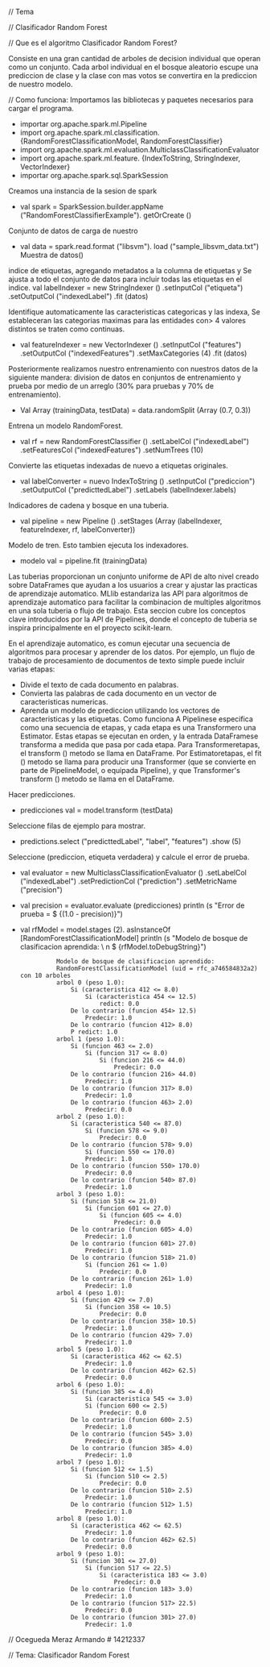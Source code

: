 // Tema

//  Clasificador Random Forest

// Que es el algoritmo Clasificador Random Forest?

Consiste en una gran cantidad de arboles de decision individual que operan como un conjunto. Cada arbol individual en el bosque aleatorio escupe una prediccion de clase y la clase con mas votos se convertira en la prediccion de nuestro modelo.

// Como funciona:
Importamos las bibliotecas y paquetes necesarios para cargar el programa.
* importar org.apache.spark.ml.Pipeline
* import org.apache.spark.ml.classification. {RandomForestClassificationModel, RandomForestClassifier}
* import org.apache.spark.ml.evaluation.MulticlassClassificationEvaluator
* import org.apache.spark.ml.feature. {IndexToString, StringIndexer, VectorIndexer}
* importar org.apache.spark.sql.SparkSession

Creamos una instancia de la sesion de spark
* val spark = SparkSession.builder.appName ("RandomForestClassifierExample"). getOrCreate ()

Conjunto de datos de carga de nuestro 

* val data = spark.read.format ("libsvm"). load ("sample_libsvm_data.txt")
Muestra de datos()

indice de etiquetas, agregando metadatos a la columna de etiquetas y Se ajusta a todo el conjunto de datos para incluir todas las etiquetas en el indice. 
val labelIndexer = new StringIndexer () .setInputCol ("etiqueta") .setOutputCol ("indexedLabel") .fit (datos)

Identifique automaticamente las caracteristicas categoricas y las indexa, Se estableceran las categorias maximas para las entidades con> 4 valores distintos se traten como continuas. 
* val featureIndexer = new VectorIndexer () .setInputCol ("features") .setOutputCol ("indexedFeatures") .setMaxCategories (4) .fit (datos)

Posteriormente realizamos nuestro entrenamiento con nuestros datos de la siguiente mandera:
 division de datos en conjuntos de entrenamiento y prueba por medio de un arreglo (30% para pruebas y 70% de entrenamiento). 
* Val Array (trainingData, testData) = data.randomSplit (Array (0.7, 0.3))

Entrena un modelo RandomForest. 
* val rf = new RandomForestClassifier () .setLabelCol ("indexedLabel") .setFeaturesCol ("indexedFeatures") .setNumTrees (10)

Convierte las etiquetas indexadas de nuevo a etiquetas originales. 
* val labelConverter = nuevo IndexToString () .setInputCol ("prediccion") .setOutputCol ("predicttedLabel") .setLabels (labelIndexer.labels)

Indicadores de cadena y bosque en una tuberia. 
* val pipeline = new Pipeline () .setStages (Array (labelIndexer, featureIndexer, rf, labelConverter))

Modelo de tren. Esto tambien ejecuta los indexadores.
* modelo val = pipeline.fit (trainingData)

Las tuberias proporcionan un conjunto uniforme de API de alto nivel creado sobre DataFrames que ayudan a los usuarios a crear y ajustar las practicas de aprendizaje automatico.
MLlib estandariza las API para algoritmos de aprendizaje automatico para facilitar la combinacion de multiples algoritmos en una sola tuberia o flujo de trabajo. Esta seccion cubre los conceptos clave introducidos por la API de Pipelines, donde el concepto de tuberia se inspira principalmente en el proyecto scikit-learn.

En el aprendizaje automatico, es comun ejecutar una secuencia de algoritmos para procesar y aprender de los datos. Por ejemplo, un flujo de trabajo de procesamiento de documentos de texto simple puede incluir varias etapas:

* Divide el texto de cada documento en palabras.
* Convierta las palabras de cada documento en un vector de caracteristicas numericas.
* Aprenda un modelo de prediccion utilizando los vectores de caracteristicas y las etiquetas.
Como funciona
A Pipelinese especifica como una secuencia de etapas, y cada etapa es una Transformero una Estimator. Estas etapas se ejecutan en orden, y la entrada DataFramese transforma a medida que pasa por cada etapa. Para Transformeretapas, el transform () metodo se llama en DataFrame. Por Estimatoretapas, el fit () metodo se llama para producir una Transformer (que se convierte en parte de PipelineModel, o equipada Pipeline), y que Transformer's transform () metodo se llama en el DataFrame.

Hacer predicciones. 
* predicciones val = model.transform (testData)

Seleccione filas de ejemplo para mostrar. 
* predictions.select ("predicttedLabel", "label", "features") .show (5)

Seleccione (prediccion, etiqueta verdadera) y calcule el error de prueba. 
* val evaluator = new MulticlassClassificationEvaluator () .setLabelCol ("indexedLabel") .setPredictionCol ("prediction") .setMetricName ("precision")
*    val precision = evaluator.evaluate (predicciones)
println (s "Error de prueba = $ {(1.0 - precision)}")

* val rfModel = model.stages (2). asInstanceOf [RandomForestClassificationModel]
println (s "Modelo de bosque de clasificacion aprendida: \ n $ {rfModel.toDebugString}")


                Modelo de bosque de clasificacion aprendido:
                RandomForestClassificationModel (uid = rfc_a746584832a2) con 10 arboles
                arbol 0 (peso 1.0):
                    Si (caracteristica 412 <= 8.0)
                        Si (caracteristica 454 <= 12.5)
                            redict: 0.0
                    De lo contrario (funcion 454> 12.5)
                        Predecir: 1.0
                    De lo contrario (funcion 412> 8.0)
                    P redict: 1.0
                arbol 1 (peso 1.0):
                    Si (funcion 463 <= 2.0)
                        Si (funcion 317 <= 8.0)
                            Si (funcion 216 <= 44.0)
                                Predecir: 0.0
                    De lo contrario (funcion 216> 44.0)
                        Predecir: 1.0
                    De lo contrario (funcion 317> 8.0)
                        Predecir: 1.0
                    De lo contrario (funcion 463> 2.0)
                        Predecir: 0.0
                arbol 2 (peso 1.0):
                    Si (caracteristica 540 <= 87.0)
                        Si (funcion 578 <= 9.0)
                            Predecir: 0.0
                    De lo contrario (funcion 578> 9.0)
                        Si (funcion 550 <= 170.0)
                        Predecir: 1.0
                    De lo contrario (funcion 550> 170.0)
                        Predecir: 0.0
                    De lo contrario (funcion 540> 87.0)
                        Predecir: 1.0
                arbol 3 (peso 1.0):
                    Si (funcion 518 <= 21.0)
                        Si (funcion 601 <= 27.0)
                            Si (funcion 605 <= 4.0)
                                Predecir: 0.0
                    De lo contrario (funcion 605> 4.0)
                        Predecir: 1.0
                    De lo contrario (funcion 601> 27.0)
                        Predecir: 1.0
                    De lo contrario (funcion 518> 21.0)
                        Si (funcion 261 <= 1.0)
                            Predecir: 0.0
                    De lo contrario (funcion 261> 1.0)
                        Predecir: 1.0
                arbol 4 (peso 1.0):
                    Si (funcion 429 <= 7.0)
                        Si (funcion 358 <= 10.5)
                            Predecir: 0.0
                    De lo contrario (funcion 358> 10.5)
                        Predecir: 1.0
                    De lo contrario (funcion 429> 7.0)
                        Predecir: 1.0
                arbol 5 (peso 1.0):
                    Si (caracteristica 462 <= 62.5)
                        Predecir: 1.0
                    De lo contrario (funcion 462> 62.5)
                        Predecir: 0.0
                arbol 6 (peso 1.0):
                    Si (funcion 385 <= 4.0)
                        Si (caracteristica 545 <= 3.0)
                        Si (funcion 600 <= 2.5)
                            Predecir: 0.0
                    De lo contrario (funcion 600> 2.5)
                        Predecir: 1.0
                    De lo contrario (funcion 545> 3.0)
                        Predecir: 0.0
                    De lo contrario (funcion 385> 4.0)
                        Predecir: 1.0
                arbol 7 (peso 1.0):
                    Si (funcion 512 <= 1.5)
                        Si (funcion 510 <= 2.5)
                            Predecir: 0.0
                    De lo contrario (funcion 510> 2.5)
                        Predecir: 1.0
                    De lo contrario (funcion 512> 1.5)
                        Predecir: 1.0
                arbol 8 (peso 1.0):
                    Si (caracteristica 462 <= 62.5)
                        Predecir: 1.0
                    De lo contrario (funcion 462> 62.5)
                        Predecir: 0.0
                arbol 9 (peso 1.0):
                    Si (funcion 301 <= 27.0)
                        Si (funcion 517 <= 22.5)
                            Si (caracteristica 183 <= 3.0)
                                Predecir: 0.0
                    De lo contrario (funcion 183> 3.0)
                        Predecir: 1.0
                    De lo contrario (funcion 517> 22.5)
                        Predecir: 0.0
                    De lo contrario (funcion 301> 27.0)
                        Predecir: 1.0

// Ocegueda Meraz Armando # 14212337

// Tema:  Clasificador Random Forest
